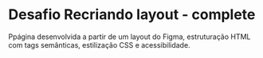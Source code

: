 # Desafio Recriando layout - complete
Ppágina desenvolvida a partir de um layout do Figma, estruturação HTML com tags semânticas, estilização CSS e acessibilidade.